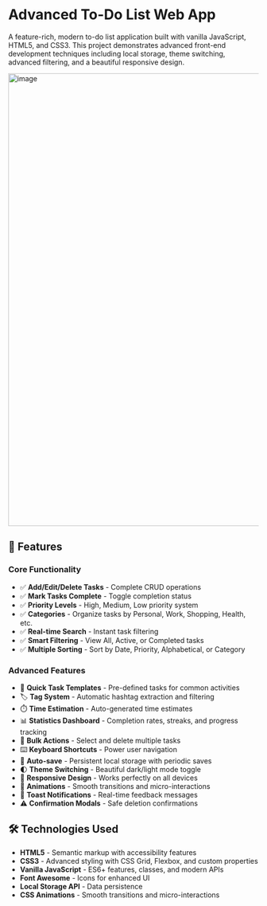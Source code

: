 # Advanced To-Do List Web App

A feature-rich, modern to-do list application built with vanilla JavaScript, HTML5, and CSS3. This project demonstrates advanced front-end development techniques including local storage, theme switching, advanced filtering, and a beautiful responsive design.

<img width="1898" height="909" alt="image" src="https://github.com/user-attachments/assets/511a5ba4-3aa1-40e7-94a8-6b42673b5425" />


## 🚀 Features

### Core Functionality
- ✅ **Add/Edit/Delete Tasks** - Complete CRUD operations
- ✅ **Mark Tasks Complete** - Toggle completion status
- ✅ **Priority Levels** - High, Medium, Low priority system
- ✅ **Categories** - Organize tasks by Personal, Work, Shopping, Health, etc.
- ✅ **Real-time Search** - Instant task filtering
- ✅ **Smart Filtering** - View All, Active, or Completed tasks
- ✅ **Multiple Sorting** - Sort by Date, Priority, Alphabetical, or Category

### Advanced Features
- 🎯 **Quick Task Templates** - Pre-defined tasks for common activities
- 🏷️ **Tag System** - Automatic hashtag extraction and filtering
- ⏱️ **Time Estimation** - Auto-generated time estimates
- 📊 **Statistics Dashboard** - Completion rates, streaks, and progress tracking
- 🔄 **Bulk Actions** - Select and delete multiple tasks
- ⌨️ **Keyboard Shortcuts** - Power user navigation
- 💾 **Auto-save** - Persistent local storage with periodic saves
- 🌓 **Theme Switching** - Beautiful dark/light mode toggle
- 📱 **Responsive Design** - Works perfectly on all devices
- 🎉 **Animations** - Smooth transitions and micro-interactions
- 🔔 **Toast Notifications** - Real-time feedback messages
- ⚠️ **Confirmation Modals** - Safe deletion confirmations

## 🛠️ Technologies Used

- **HTML5** - Semantic markup with accessibility features
- **CSS3** - Advanced styling with CSS Grid, Flexbox, and custom properties
- **Vanilla JavaScript** - ES6+ features, classes, and modern APIs
- **Font Awesome** - Icons for enhanced UI
- **Local Storage API** - Data persistence
- **CSS Animations** - Smooth transitions and micro-interactions
